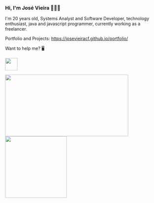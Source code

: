 ### Hi, I'm José Vieira 👋👨‍💻

I'm 20 years old, Systems Analyst and Software Developer, technology enthusiast, java and javascript programmer, currently working as a freelancer.

Portfolio and Projects: https://josevieiracf.github.io/portfolio/


Want to help me? 🖥
<br>
<br>
<a target="_blank" href="https://donorbox.org/a-pc-to-code"><img src="https://d1iczxrky3cnb2.cloudfront.net/button-medium-blue.png" height="40"/></a>


   <a href="https://github.com/bulletsentence?tab=repositories">
     <img align='left' src="https://github-readme-stats.vercel.app/api/top-langs/?username=JoseVieiraCF&layout=compact" width="400" height="200"/>
   </a>
   
<img height="200" src="https://github-readme-stats.vercel.app/api?username=JoseVieiraCF&theme=radical&title_color=2ED3EA&show_icons=true " />



